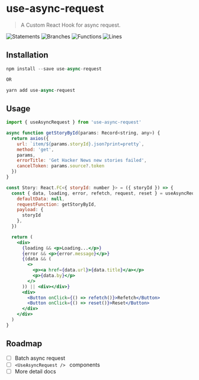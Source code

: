 # use-async-request
> A Custom React Hook for async request.

![Statements](https://img.shields.io/badge/statements-100%25-brightgreen.svg?style=flat)
![Branches](https://img.shields.io/badge/branches-92.1%25-brightgreen.svg?style=flat)
![Functions](https://img.shields.io/badge/functions-100%25-brightgreen.svg?style=flat)
![Lines](https://img.shields.io/badge/lines-100%25-brightgreen.svg?style=flat)

## Installation

```js
npm install --save use-async-request

OR

yarn add use-async-request
```

## Usage

```jsx
import { useAsyncRequest } from 'use-async-request'

async function getStoryById(params: Record<string, any>) {
  return axios({
    url: `item/${params.storyId}.json?print=pretty`,
    method: 'get',
    params,
    errorTitle: 'Get Hacker News new stories failed',
    cancelToken: params.source?.token
  })
}

const Story: React.FC<{ storyId: number }> = ({ storyId }) => {
  const { data, loading, error, refetch, request, reset } = useAsyncRequest<any, typeof getStoryById>({
    defaultData: null,
    requestFunction: getStoryById,
    payload: {
      storyId
    },
  })

  return (
    <div>
      {loading && <p>Loading...</p>}
      {error && <p>{error.message}</p>}
      {(data && (
        <>
          <p><a href={data.url}>{data.title}</a></p>
          <p>{data.by}</p>
        </>
      )) || <div></div>}
      <div>
        <Button onClick={() => refetch()}>Refetch</Button>
        <Button onClick={() => reset()}>Reset</Button>
      </div>
    </div>
  )
}
```

## Roadmap

- [ ] Batch async request
- [ ] `<UseAsyncRequest /> ` components
- [ ] More detail docs
